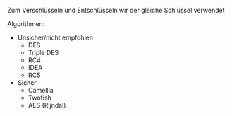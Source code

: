 Zum Verschlüsseln und Entschlüsseln wir der gleiche Schlüssel verwendet

Algorithmen:

- Unsicher/nicht empfohlen
    - DES
    - Triple DES
    - RC4
    - IDEA
    - RC5
- Sicher
    - Camellia
    - Twofish
    - AES (Rijndal)